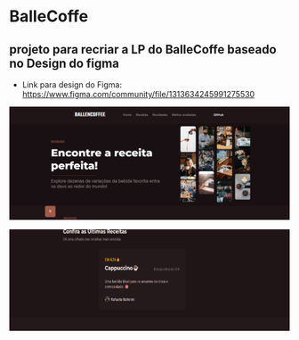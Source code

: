 # BalleCoffe   
## projeto para recriar a LP do BalleCoffe baseado no Design do figma


 * Link para design do Figma:  https://www.figma.com/community/file/1313634245991275530

 
 ![alt text]({A4E6CEC2-E41D-4954-ADB5-89ADBC9B0CED}.png)

 ![alt text]({357C8A5A-B2EC-4D46-BA06-78C93DF02509}.png)